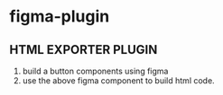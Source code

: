 # figma-plugin


## HTML EXPORTER PLUGIN

1. build a button components using figma 
2. use the above figma component to build html code. 
